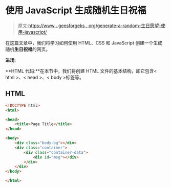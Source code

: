 # 使用 JavaScript 生成随机生日祝福

> 原文:[https://www . geesforgeks . org/generate-a-random-生日愿望-使用-javascript/](https://www.geeksforgeeks.org/generate-a-random-birthday-wishes-using-javascript/)

在这篇文章中，我们将学习如何使用 HTML、CSS 和 JavaScript 创建一个生成随机**生日祝福**的网页。

**进场:**

**HTML 代码:**在本节中，我们将创建 HTML 文件的基本结构，即它包含< html >、< head >、< body >标签等。

## HTML

```html
<!DOCTYPE html>
<html>

<head>
    <title>Page Title</title>
</head>

<body>
    <div class="body-bg"></div>
    <div class="container">
        <div class="container-data">
            <div id="msg"></div>
        </div>
    </div>
</body>

</html>
```
